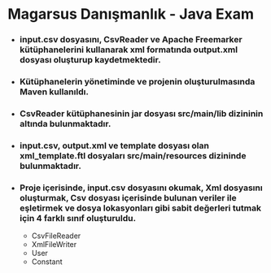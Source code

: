 # Magarsus Danışmanlık - Java Exam
<ul>
    <li>
        <h3>
        input.csv dosyasını, CsvReader ve Apache Freemarker kütüphanelerini
        kullanarak xml formatında output.xml dosyası oluşturup
        kaydetmektedir.
        </h3>
    </li>
    <li>
        <h3>
            Kütüphanelerin yönetiminde ve projenin oluşturulmasında
            Maven kullanıldı.
        </h3>
    </li>  <li>
        <h3>
            CsvReader kütüphanesinin jar dosyası 
            src/main/lib dizininin altında bulunmaktadır.
        </h3>
    </li>
    <li>
        <h3>
        input.csv, output.xml ve template dosyası olan xml_template.ftl dosyaları
        src/main/resources dizininde bulunmaktadır.
        </h3>
    </li>
    <li>
        <h3>
        Proje içerisinde, input.csv dosyasını okumak, Xml dosyasını oluşturmak, 
        Csv dosyası içerisinde bulunan veriler ile eşletirmek ve dosya lokasyonları 
        gibi sabit değerleri tutmak için 4 farklı sınıf oluşturuldu.
        </h3>

<ul>
    <li>CsvFileReader</li>
    <li>XmlFileWriter</li>
    <li>User</li>
    <li>Constant</li>
</ul>
    </li>
</ul>